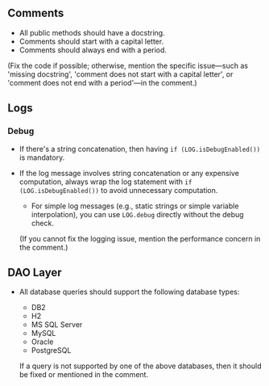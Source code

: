 ## Comments
- All public methods should have a docstring.
- Comments should start with a capital letter.
- Comments should always end with a period.
  
(Fix the code if possible; otherwise, mention the specific issue—such as 'missing docstring', 'comment does not start with a capital letter', or 'comment does not end with a period'—in the comment.)

## Logs
### Debug
- If there's a string concatenation, then having `if (LOG.isDebugEnabled())` is mandatory.
- If the log message involves string concatenation or any expensive computation, always wrap the log statement with `if (LOG.isDebugEnabled())` to avoid unnecessary computation.
    - For simple log messages (e.g., static strings or simple variable interpolation), you can use `LOG.debug` directly without the debug check.

  (If you cannot fix the logging issue, mention the performance concern in the comment.)

## DAO Layer
- All database queries should support the following database types:
    - DB2
    - H2
    - MS SQL Server
    - MySQL
    - Oracle
    - PostgreSQL

  If a query is not supported by one of the above databases, then it should be fixed or mentioned in the comment.
